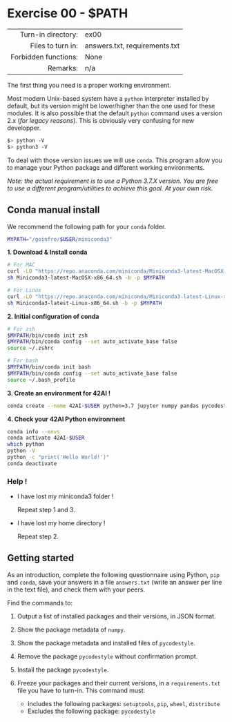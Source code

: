 # Exercise 00 - $PATH

|                         |                    |
| -----------------------:| ------------------ |
|   Turn-in directory:    |  ex00              |
|   Files to turn in:     |  answers.txt, requirements.txt |
|   Forbidden functions:  |  None              |
|   Remarks:              |  n/a               |

The first thing you need is a proper working environment.

Most modern Unix-based system have a `python` interpreter installed by default, but its version might be lower/higher than the one used for these modules. It is also possible that the default `python` command uses a version 2.x (*for legacy reasons*). This is obviously very confusing for new developper.

```bash
$> python -V
$> python3 -V
```

To deal with those version issues we will use `conda`. This program allow you to manage your Python package and different working environments.

*Note: the actual requirement is to use a Python 3.7.X version. You are free to use a different program/utilities to achieve this goal. At your own risk.*


## Conda manual install

We recommend the following path for your `conda` folder.

``` bash
MYPATH="/goinfre/$USER/miniconda3"
```

**1. Download & Install conda**

```bash
# For MAC
curl -LO "https://repo.anaconda.com/miniconda/Miniconda3-latest-MacOSX-x86_64.sh"
sh Miniconda3-latest-MacOSX-x86_64.sh -b -p $MYPATH

# For Linux
curl -LO "https://repo.anaconda.com/miniconda/Miniconda3-latest-Linux-x86_64.sh"
sh Miniconda3-latest-Linux-x86_64.sh -b -p $MYPATH
```

**2. Initial configuration of conda**


```bash
# For zsh
$MYPATH/bin/conda init zsh
$MYPATH/bin/conda config --set auto_activate_base false
source ~/.zshrc

# For bash
$MYPATH/bin/conda init bash
$MYPATH/bin/conda config --set auto_activate_base false
source ~/.bash_profile
```

**3. Create an environment for 42AI !**


```bash
conda create --name 42AI-$USER python=3.7 jupyter numpy pandas pycodestyle
```

**4. Check your 42AI Python environment**

```bash
conda info --envs
conda activate 42AI-$USER
which python
python -V
python -c "print('Hello World!')"
conda deactivate
```

### Help !
- I have lost my miniconda3 folder !

  Repeat step 1 and 3.

- I have lost my home directory !

  Repeat step 2.


## Getting started

As an introduction, complete the following questionnaire using Python, `pip` and `conda`, save your answers in a file `answers.txt` (write an answer per line in the text file), and check them with your peers.

Find the commands to:

1. Output a list of installed packages and their versions, in JSON format.

2. Show the package metadata of `numpy`.

3. Show the package metadata and installed files of `pycodestyle`.

3. Remove the package `pycodestyle` without confirmation prompt.

4. Install the package `pycodestyle`.

5. Freeze your packages and their current versions, in a `requirements.txt` file you have to turn-in. This command must:
    - Includes the following packages: `setuptools`, `pip`, `wheel`, `distribute`
    - Excludes the following package: `pycodestyle`
